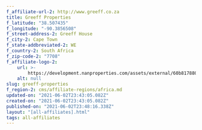 ```yaml
---
f_affiliate-url-2: http://www.greeff.co.za
title: Greeff Properties
f_latitude: "38.507435"
f_longitude: "-90.3856508"
f_street-address-2: Greeff House­
f_city-2: Cape Town­
f_state-addbreviated-2: WE­
f_country-2: South Africa
f_zip-code-2: "7708"
f_affiliate-logo-2:
    url: >-
        https://development.nanproperties.com/assets/external/60b817880549a95ac97397c2_6081e56d84f0d28008c55749_60785a782aca1b1016fde7f9_content_offical_vertical_primary.jpeg
    alt: null
slug: greeff-properties
f_region-2: cms/affiliate-regions/africa.md
updated-on: "2021-06-02T23:43:05.082Z"
created-on: "2021-06-02T23:43:05.082Z"
published-on: "2021-06-02T23:48:16.338Z"
layout: "[all-affiliates].html"
tags: all-affiliates
---
```

